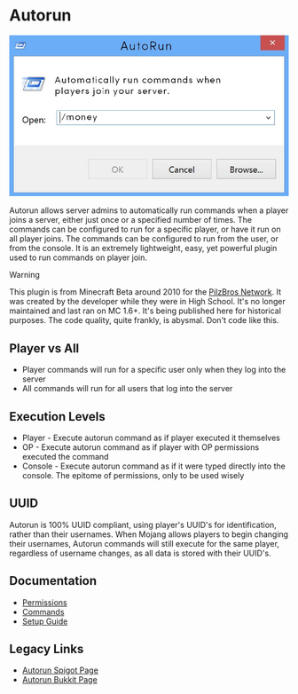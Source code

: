 # Autorun
![Autorun Banner](docs/banner.jpg)

Autorun allows server admins to automatically run commands when a player joins a server, either just once or a specified number of times. The commands can be configured to run for a specific player, or have it run on all player joins. The commands can be configured to run from the user, or from the console. It is an extremely lightweight, easy, yet powerful plugin used to run commands on player join.

> [!WARNING]
> This plugin is from Minecraft Beta around 2010 for the [PilzBros Network](https://pilzbros.com). It was created by the developer while they were in High School. It's no longer maintained and last ran on MC 1.6+. It's being published here for historical purposes. The code quality, quite frankly, is abysmal. Don't code like this.


## Player vs All
- Player commands will run for a specific user only when they log into the server
- All commands will run for all users that log into the server 

## Execution Levels
- Player - Execute autorun command as if player executed it themselves
- OP - Execute autorun command as if player with OP permissions executed the command
- Console - Execute autorun command as if it were typed directly into the console. The epitome of permissions, only to be used wisely 

## UUID
Autorun is 100% UUID compliant, using player's UUID's for identification, rather than their usernames. When Mojang allows players to begin changing their usernames, Autorun commands will still execute for the same player, regardless of username changes, as all data is stored with their UUID's.

## Documentation
- [Permissions](docs/setup.md)
- [Commands](docs/commands.md)
- [Setup Guide](docs/setup.md)

## Legacy Links
- [Autorun Spigot Page](https://www.spigotmc.org/resources/autorun.14866/)
- [Autorun Bukkit Page](http://dev.bukkit.org/bukkit-plugins/autorun/)